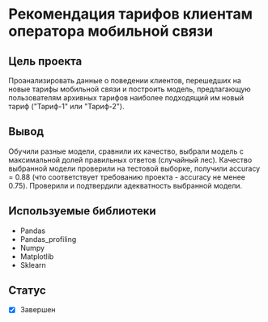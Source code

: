 # Рекомендация тарифов клиентам оператора мобильной связи

## Цель проекта
Проанализировать данные о поведении клиентов, перешедших на новые тарифы мобильной связи и построить модель, предлагающую пользователям архивных тарифов наиболее подходящий им новый тариф ("Тариф-1" или "Тариф-2").

## Вывод
Обучили разные модели, сравнили их качество, выбрали модель с максимальной долей правильных ответов (случайный лес). Качество выбранной модели проверили на тестовой выборке, получили accuracy = 0.88 (что соответствует требованию проекта - accuracy не менее 0.75). Проверили и подтвердили адекватность выбранной модели.

## Используемые библиотеки
- Pandas
- Pandas_profiling
- Numpy
- Matplotlib
- Sklearn

## Статус
- [x] Завершен
